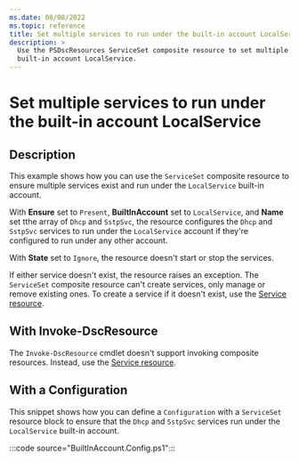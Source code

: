 ```yaml
---
ms.date: 08/08/2022
ms.topic: reference
title: Set multiple services to run under the built-in account LocalService
description: >
  Use the PSDscResources ServiceSet composite resource to set multiple services to run under the
  built-in account LocalService.
---
```


# Set multiple services to run under the built-in account LocalService

## Description

This example shows how you can use the `ServiceSet` composite resource to ensure multiple services
exist and run under the `LocalService` built-in account.

With **Ensure** set to `Present`, **BuiltInAccount** set to `LocalService`, and **Name** set tthe
array of `Dhcp` and `SstpSvc`, the resource configures the `Dhcp` and `SstpSvc` services to run
under the `LocalService` account if they're configured to run under any other account.

With **State** set to `Ignore`, the resource doesn't start or stop the services.

If either service doesn't exist, the resource raises an exception. The `ServiceSet` composite
resource can't create services, only manage or remove existing ones. To create a service if it
doesn't exist, use the [Service resource][1].

## With Invoke-DscResource

The `Invoke-DscResource` cmdlet doesn't support invoking composite resources. Instead, use the
[Service resource][1].

## With a Configuration

This snippet shows how you can define a `Configuration` with a `ServiceSet` resource block to ensure
that the `Dhcp` and `SstpSvc` services run under the `LocalService` built-in account.

:::code source="BuiltInAccount.Config.ps1":::

<!-- Reference Links -->

[1]: ../Service/Service.md
